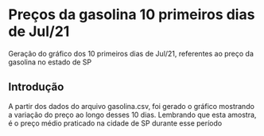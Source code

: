 # Preços da gasolina 10 primeiros dias de Jul/21

Geração do gráfico dos 10 primeiros dias de Jul/21, referentes ao preço da gasolina no estado de SP

## Introdução

A partir dos dados do arquivo gasolina.csv, foi gerado o gráfico mostrando a variação do preço ao longo desses 10 dias. Lembrando que esta amostra, é o preço médio praticado na cidade de SP durante esse período

